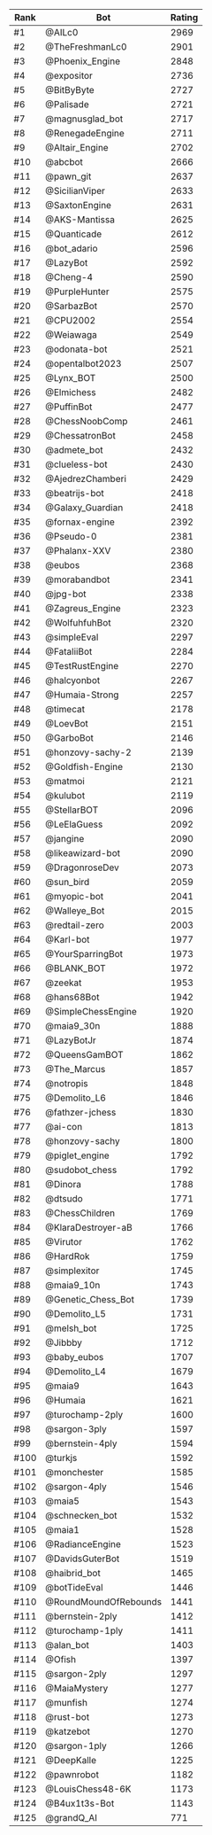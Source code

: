 Rank|Bot|Rating
---|---|---
#1|@AILc0|2969
#2|@TheFreshmanLc0|2901
#3|@Phoenix_Engine|2848
#4|@expositor|2736
#5|@BitByByte|2727
#6|@Palisade|2721
#7|@magnusglad_bot|2717
#8|@RenegadeEngine|2711
#9|@Altair_Engine|2702
#10|@abcbot|2666
#11|@pawn_git|2637
#12|@SicilianViper|2633
#13|@SaxtonEngine|2631
#14|@AKS-Mantissa|2625
#15|@Quanticade|2612
#16|@bot_adario|2596
#17|@LazyBot|2592
#18|@Cheng-4|2590
#19|@PurpleHunter|2575
#20|@SarbazBot|2570
#21|@CPU2002|2554
#22|@Weiawaga|2549
#23|@odonata-bot|2521
#24|@opentalbot2023|2507
#25|@Lynx_BOT|2500
#26|@Elmichess|2482
#27|@PuffinBot|2477
#28|@ChessNoobComp|2461
#29|@ChessatronBot|2458
#30|@admete_bot|2432
#31|@clueless-bot|2430
#32|@AjedrezChamberi|2429
#33|@beatrijs-bot|2418
#34|@Galaxy_Guardian|2418
#35|@fornax-engine|2392
#36|@Pseudo-0|2381
#37|@Phalanx-XXV|2380
#38|@eubos|2368
#39|@morabandbot|2341
#40|@jpg-bot|2338
#41|@Zagreus_Engine|2323
#42|@WolfuhfuhBot|2320
#43|@simpleEval|2297
#44|@FataliiBot|2284
#45|@TestRustEngine|2270
#46|@halcyonbot|2267
#47|@Humaia-Strong|2257
#48|@timecat|2178
#49|@LoevBot|2151
#50|@GarboBot|2146
#51|@honzovy-sachy-2|2139
#52|@Goldfish-Engine|2130
#53|@matmoi|2121
#54|@kulubot|2119
#55|@StellarBOT|2096
#56|@LeElaGuess|2092
#57|@jangine|2090
#58|@likeawizard-bot|2090
#59|@DragonroseDev|2073
#60|@sun_bird|2059
#61|@myopic-bot|2041
#62|@Walleye_Bot|2015
#63|@redtail-zero|2003
#64|@Karl-bot|1977
#65|@YourSparringBot|1973
#66|@BLANK_BOT|1972
#67|@zeekat|1953
#68|@hans68Bot|1942
#69|@SimpleChessEngine|1920
#70|@maia9_30n|1888
#71|@LazyBotJr|1874
#72|@QueensGamBOT|1862
#73|@The_Marcus|1857
#74|@notropis|1848
#75|@Demolito_L6|1846
#76|@fathzer-jchess|1830
#77|@ai-con|1813
#78|@honzovy-sachy|1800
#79|@piglet_engine|1792
#80|@sudobot_chess|1792
#81|@Dinora|1788
#82|@dtsudo|1771
#83|@ChessChildren|1769
#84|@KlaraDestroyer-aB|1766
#85|@Virutor|1762
#86|@HardRok|1759
#87|@simplexitor|1745
#88|@maia9_10n|1743
#89|@Genetic_Chess_Bot|1739
#90|@Demolito_L5|1731
#91|@melsh_bot|1725
#92|@Jibbby|1712
#93|@baby_eubos|1707
#94|@Demolito_L4|1679
#95|@maia9|1643
#96|@Humaia|1621
#97|@turochamp-2ply|1600
#98|@sargon-3ply|1597
#99|@bernstein-4ply|1594
#100|@turkjs|1592
#101|@monchester|1585
#102|@sargon-4ply|1546
#103|@maia5|1543
#104|@schnecken_bot|1532
#105|@maia1|1528
#106|@RadianceEngine|1523
#107|@DavidsGuterBot|1519
#108|@haibrid_bot|1465
#109|@botTideEval|1446
#110|@RoundMoundOfRebounds|1441
#111|@bernstein-2ply|1412
#112|@turochamp-1ply|1411
#113|@alan_bot|1403
#114|@Ofish|1397
#115|@sargon-2ply|1297
#116|@MaiaMystery|1277
#117|@munfish|1274
#118|@rust-bot|1273
#119|@katzebot|1270
#120|@sargon-1ply|1266
#121|@DeepKalle|1225
#122|@pawnrobot|1182
#123|@LouisChess48-6K|1173
#124|@B4ux1t3s-Bot|1143
#125|@grandQ_AI|771
